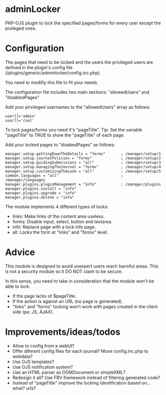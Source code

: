 adminLocker
===========

PKP-OJS plugin to lock the specified pages/forms for every user except the pivileged ones. 


Configuration
=============

The pages that need to be locked and the users the privileged users are defined
in the plugin's config file (/plugins/generic/adminlocker/config.inc.php).

You need to modifiy this file to fit your needs.

The configuration file includes two main sections: "allowedUsers" and "disabledPages"

Add your privileged usernames to the "allowedUsers" array as follows:

    user[]='admin'
    user[]='root'

To lock pages/forms you need it's "pageTitle". 
Tip: Set the variable "pageTitle" to TRUE to show the "pageTitle" of each page.

Add your locked pages to "disabedPages" as follows:

    manager.setup.gettingDownTheDetails = "forms"       ; /manager/setup/1
    manager.setup.journalPolicies = "forms"             ; /manager/setup/2
    manager.setup.guidingSubmissions = "all"            ; /manager/setup/3
    manager.setup.managingTheJournal = "forms"          ; /manager/setup/4
    manager.setup.customizingTheLook = "all"            ; /manager/setup/5
    common.languages = "all"                            ; /manager/languages  
    manager.plugins.pluginManagement = "info"           ; /manager/plugins
    manager.plugins.install = "info"
    manager.plugins.upgrade = "info"
    manager.plugins.delete = "info"

The module implements 4 different types of locks:

- links: Make links of the content area useless.
- forms: Disable input, select, button and textarea.
- info: Replace page with a lock info page.
- all: Locks the form at "links" and "forms" level.


Advice
======

This module is designed to avoid unexpert users reach harmful areas.
This is not a security module so it DO NOT claim to be secure. 

In this sense, you need to take in consideration that the module won't 
be able to lock:

- If the page lacks of $pageTitle.
- If the action is against an URL (no page is generated).
- "links" and "forms" locking won't work with pages created in the client side (pe: JS, AJAX).


Improvements/ideas/todos
========================

- Allow to config from a webUI?
- Offer diferent config files for each journal? Move config.inc.php to webdata?
- Use OJS templates?
- Use OJS notification system?
- Use an HTML parser as DOMDocument or simpleXML?
- Redesign it all? Use FBV framework instead of filtering generated code?
- Instead of "pageTitle" improve the locking identification based on... what? urls?
